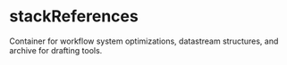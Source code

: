 # stackReferences
Container for workflow system optimizations, datastream structures, and archive for drafting tools.
